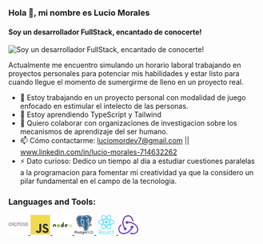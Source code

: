### Hola 👋, mi nombre es Lucio Morales
#### Soy un desarrollador FullStack, encantado de conocerte!
![Soy un desarrollador FullStack, encantado de conocerte!](https://camo.githubusercontent.com/92b3f9f2916215280c01b56f76ce02b8c71ac6da21b87bb1eed0894d5d74bcd8/68747470733a2f2f74682e62696e672e636f6d2f74682f69642f522e32353433343130636264303434653939336537353266616435653639623133373f72696b3d674b6b5145364e39656970397767267069643d496d6752617726723d30)

Actualmente me encuentro simulando un horario laboral trabajando en proyectos personales para potenciar mis habilidades y estar listo para cuando llegue el momento de sumergirme de lleno en un proyecto real.

- 🔭 Estoy trabajando en un proyecto personal con modalidad de juego enfocado en estimular el intelecto de las personas. 
- 🌱 Estoy aprendiendo TypeScript y Tailwind 
- 👯 Quiero colaborar con organizaciones de investigacion sobre los mecanismos de aprendizaje del ser humano. 
- 📫 Cómo contactarme: luciomordev7@gmail.com || www.linkedin.com/in/lucio-morales-714632262 
- ⚡ Dato curioso: Dedico un tiempo al dia a estudiar cuestiones paralelas a la programacion para fomentar mi creatividad ya que la considero un pilar fundamental en el campo de la tecnologia. 

<h3 align="left">Languages and Tools:</h3>
<p align="left"> <a href="https://expressjs.com" target="_blank" rel="noreferrer"> <img src="https://raw.githubusercontent.com/devicons/devicon/master/icons/express/express-original-wordmark.svg" alt="express" width="40" height="40"/> </a> <a href="https://developer.mozilla.org/en-US/docs/Web/JavaScript" target="_blank" rel="noreferrer"> <img src="https://raw.githubusercontent.com/devicons/devicon/master/icons/javascript/javascript-original.svg" alt="javascript" width="40" height="40"/> </a> <a href="https://nodejs.org" target="_blank" rel="noreferrer"> <img src="https://raw.githubusercontent.com/devicons/devicon/master/icons/nodejs/nodejs-original-wordmark.svg" alt="nodejs" width="40" height="40"/> </a> <a href="https://www.postgresql.org" target="_blank" rel="noreferrer"> <img src="https://raw.githubusercontent.com/devicons/devicon/master/icons/postgresql/postgresql-original-wordmark.svg" alt="postgresql" width="40" height="40"/> </a> <a href="https://reactjs.org/" target="_blank" rel="noreferrer"> <img src="https://raw.githubusercontent.com/devicons/devicon/master/icons/react/react-original-wordmark.svg" alt="react" width="40" height="40"/> </a> <a href="https://redux.js.org" target="_blank" rel="noreferrer"> <img src="https://raw.githubusercontent.com/devicons/devicon/master/icons/redux/redux-original.svg" alt="redux" width="40" height="40"/> </a> </p>

